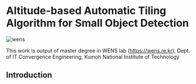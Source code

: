# Altitude-based Automatic Tiling Algorithm for Small Object Detection

![wens](https://github.com/MMKKChoi/Altitude-based-Automatic-Tiling-Algorithm-for-Small-Object-Detection/assets/125550210/37ae9d87-23f6-4169-acd0-237b0c21158c)

This work is output of master degree in WENS lab (https://wens.re.kr), Dept. of IT Convergence Engineering, Kumoh National Institute of Technology

## Introduction

